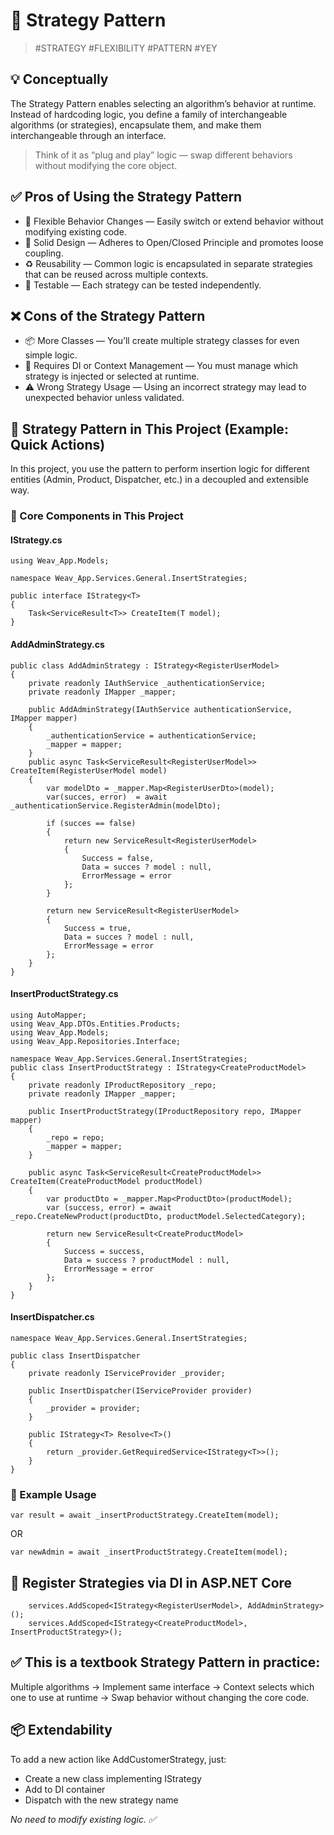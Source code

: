 ﻿# 🧠 Strategy Pattern
>#STRATEGY #FLEXIBILITY #PATTERN #YEY

## 💡 Conceptually
The Strategy Pattern enables selecting an algorithm’s behavior at runtime.
Instead of hardcoding logic, you define a family of interchangeable algorithms (or strategies), 
encapsulate them, and make them interchangeable through an interface.
>Think of it as “plug and play” logic — swap different behaviors without modifying the core object.

## ✅ Pros of Using the Strategy Pattern
- 🔀 Flexible Behavior Changes — Easily switch or extend behavior without modifying existing code. 
- 🧱 Solid Design — Adheres to Open/Closed Principle and promotes loose coupling. 
- ♻️ Reusability — Common logic is encapsulated in separate strategies that can be reused across multiple contexts. 
- 🧪 Testable — Each strategy can be tested independently.

## ❌ Cons of the Strategy Pattern
- 📦 More Classes — You’ll create multiple strategy classes for even simple logic. 
- 🤝 Requires DI or Context Management — You must manage which strategy is injected or selected at runtime. 
- ⚠️ Wrong Strategy Usage — Using an incorrect strategy may lead to unexpected behavior unless validated.

## 🛒 Strategy Pattern in This Project (Example: Quick Actions)
In this project, you use the pattern to perform insertion logic for different entities (Admin, Product, Dispatcher, etc.) 
in a decoupled and extensible way.

### 🎯 Core Components in This Project
#### IStrategy.cs
```
using Weav_App.Models;

namespace Weav_App.Services.General.InsertStrategies;

public interface IStrategy<T>
{
    Task<ServiceResult<T>> CreateItem(T model);
}
```
#### AddAdminStrategy.cs
```
public class AddAdminStrategy : IStrategy<RegisterUserModel>
{
    private readonly IAuthService _authenticationService;
    private readonly IMapper _mapper;

    public AddAdminStrategy(IAuthService authenticationService, IMapper mapper)
    {
        _authenticationService = authenticationService;
        _mapper = mapper;
    }
    public async Task<ServiceResult<RegisterUserModel>> CreateItem(RegisterUserModel model)
    {
        var modelDto = _mapper.Map<RegisterUserDto>(model);
        var(succes, error)  = await _authenticationService.RegisterAdmin(modelDto);

        if (succes == false)
        {
            return new ServiceResult<RegisterUserModel>
            {
                Success = false,
                Data = succes ? model : null,
                ErrorMessage = error
            };
        }

        return new ServiceResult<RegisterUserModel>
        {
            Success = true,
            Data = succes ? model : null,
            ErrorMessage = error
        };
    }
}
```

#### InsertProductStrategy.cs
```
using AutoMapper;
using Weav_App.DTOs.Entities.Products;
using Weav_App.Models;
using Weav_App.Repositories.Interface;

namespace Weav_App.Services.General.InsertStrategies;
public class InsertProductStrategy : IStrategy<CreateProductModel>
{
    private readonly IProductRepository _repo;
    private readonly IMapper _mapper;

    public InsertProductStrategy(IProductRepository repo, IMapper mapper)
    {
        _repo = repo;
        _mapper = mapper;
    }

    public async Task<ServiceResult<CreateProductModel>> CreateItem(CreateProductModel productModel)
    {
        var productDto = _mapper.Map<ProductDto>(productModel);
        var (success, error) = await _repo.CreateNewProduct(productDto, productModel.SelectedCategory);

        return new ServiceResult<CreateProductModel>
        {
            Success = success,
            Data = success ? productModel : null,
            ErrorMessage = error
        };
    }
}

```
#### InsertDispatcher.cs
```
namespace Weav_App.Services.General.InsertStrategies;

public class InsertDispatcher
{
    private readonly IServiceProvider _provider;

    public InsertDispatcher(IServiceProvider provider)
    {
        _provider = provider;
    }

    public IStrategy<T> Resolve<T>()
    {
        return _provider.GetRequiredService<IStrategy<T>>();
    }
}

```
### 🧪 Example Usage
```
var result = await _insertProductStrategy.CreateItem(model);
```
OR

```
var newAdmin = await _insertProductStrategy.CreateItem(model);
```
## 💉 Register Strategies via DI in ASP.NET Core
        services.AddScoped<IStrategy<RegisterUserModel>, AddAdminStrategy>();
        services.AddScoped<IStrategy<CreateProductModel>, InsertProductStrategy>();

## ✅ This is a textbook Strategy Pattern in practice:
Multiple algorithms → Implement same interface → 
Context selects which one to use at runtime → Swap behavior without changing the core code.

## 📦 Extendability
To add a new action like AddCustomerStrategy, just:
- Create a new class implementing IStrategy 
- Add to DI container 
- Dispatch with the new strategy name

_No need to modify existing logic. ✅_
